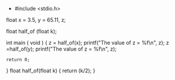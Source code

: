 - #include <stdio.h>

float x = 3.5, y = 65.11, z;

float half_of (float k);

int main ( void )
{
    z = half_of(x);
    printf("The value of z = %f\n", z);
    z =half_of(y);
    printf("The value of z = %f\n", z);
    
    return 0;
}
float half_of(float k)
{
    return (k/2);
}
